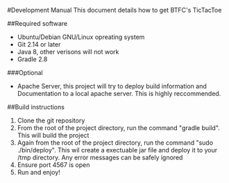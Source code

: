 #Development Manual
This document details how to get BTFC's TicTacToe

##Required software
* Ubuntu/Debian GNU/Linux opreating system
* Git 2.14 or later
* Java 8, other verisons will not work
* Gradle 2.8

###Optional
* Apache Server, this project will try to deploy build information and Documentation to a local apache server. This is highly reccommended.

##Build instructions
1. Clone the git repository
2. From the root of the project directory, run the command "gradle build". This will build the project
3. Again from the root of the project directory, run the command "sudo ./bin/deploy". This wil create a exectuable jar file and deploy it to your /tmp directory. Any error messages can be safely ignored
4. Ensure port 4567 is open
5. Run and enjoy!
